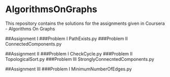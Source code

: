 # AlgorithmsOnGraphs
This repository contains the solutions for the assignments given in Coursera - Algorithms On Graphs

##Assignment I
###Problem I
 PathExists.py
###Problem II
 ConnectedComponents.py

##Assignment II
###Problem I
 CheckCycle.py
###Problem II
 TopologicalSort.py
###Problem III
 StronglyConnecntedComponents.py

##Assignment III
###Problem I
 MinimumNumberOfEdges.py
